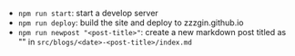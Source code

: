* `npm run start`: start a develop server
* `npm run deploy`: build the site and deploy to zzzgin.github.io
* `npm run newpost "<post-title>"`: create a new markdown post titled as "<post-title>" in `src/blogs/<date>-<post-title>/index.md`